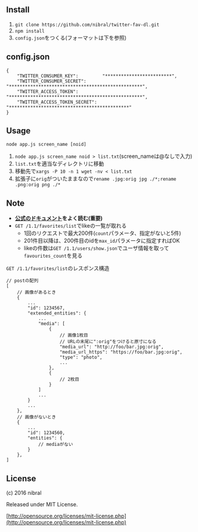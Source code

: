 Install
----

1. `git clone https://github.com/nibral/twitter-fav-dl.git`
1. `npm install`
1. `config.json`をつくる(フォーマットは下を参照)

config.json
----

    {
        "TWITTER_CONSUMER_KEY":         "*************************",
        "TWITTER_CONSUMER_SECRET":      "**************************************************",
        "TWITTER_ACCESS_TOKEN":         "**************************************************",
        "TWITTER_ACCESS_TOKEN_SECRET":  "*********************************************"
    }

Usage
----

`node app.js screen_name [noid]`

1. `node app.js screen_name noid > list.txt`(screen_nameは@なしで入力)
1. `list.txt`を適当なディレクトリに移動
1. 移動先で`xargs -P 10 -n 1 wget -nv < list.txt`
1. 拡張子に`orig`がついたままなので`rename .jpg:orig jpg ./*;rename .png:orig png ./*`

Note
----

* **[公式のドキュメント](https://dev.twitter.com/rest/public)をよく読む(重要)**
* `GET /1.1/favorites/list`でlikeの一覧が取れる
    + 1回のリクエストで最大200件(`count`パラメータ、指定がないと5件)
    + 201件目以降は、200件目のidを`max_id`パラメータに指定すればOK
    + likeの件数は`GET /1.1/users/show.json`でユーザ情報を取って`favourites_count`を見る

`GET /1.1/favorites/list`のレスポンス構造

    // postの配列
    [
        // 画像があるとき
        {
            ...
            "id": 1234567,
            "extended_entities": {
                ...
                "media": [
                    {
                        // 画像1枚目
                        // URLの末尾に":orig"をつけると原寸になる
                        "media_url": "http://foo/bar.jpg:orig",
                        "media_url_https": "https://foo/bar.jpg:orig",
                        "type": "photo",
                        ...
                    },
                    {
                        // 2枚目
                    }
                ]
                ...
            }
            ...
        },
        // 画像がないとき
        {
            ...
            "id": 1234560,
            "entities": {
                // mediaがない
            }
        },
    ]

License
----

(c) 2016 nibral
    
Released under MIT License.

[http://opensource.org/licenses/mit-license.php](http://opensource.org/licenses/mit-license.php)

